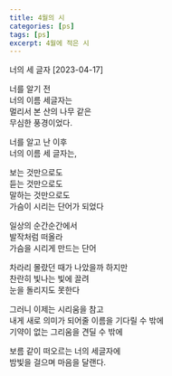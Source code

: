```yaml
---
title: 4월의 시
categories: [ps]
tags: [ps]
excerpt: 4월에 적은 시
---
```


너의 세 글자 [2023-04-17]  

너를 알기 전  
너의 이름 세글자는  
멀리서 본 산의 나무 같은  
무심한 풍경이었다.  

너를 알고 난 이후  
너의 이름 세 글자는,  

보는 것만으로도  
듣는 것만으로도  
말하는 것만으로도  
가슴이 시리는 단어가 되었다  

일상의 순간순간에서  
발작처럼 떠올라  
가슴을 시리게 만드는 단어  

차라리 몰랐던 때가 나았을까 하지만  
찬란히 빛나는 빛에 끌려  
눈을 돌리지도 못한다  

그러니 이제는 시리움을 참고  
내게 새로 의미가 되어줄 이름을 기다릴 수 밖에  
기약이 없는 그리움을 견딜 수 밖에  

보름 같이 떠오르는 너의 세글자에  
밤빛을 걸으며 마음을 달랜다.  
